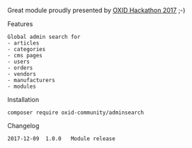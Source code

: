 Great module proudly presented by [OXID Hackathon 2017](https://openspacer.org/12-oxid-community/185-oxid-hackathon-nuernberg-2017/) ;-)

Features

	Global admin search for
	- articles
	- categories
	- cms pages
	- users
	- orders
	- vendors
	- manufacturers
	- modules

Installation

```
composer require oxid-community/adminsearch
```

Changelog

	2017-12-09	1.0.0	Module release